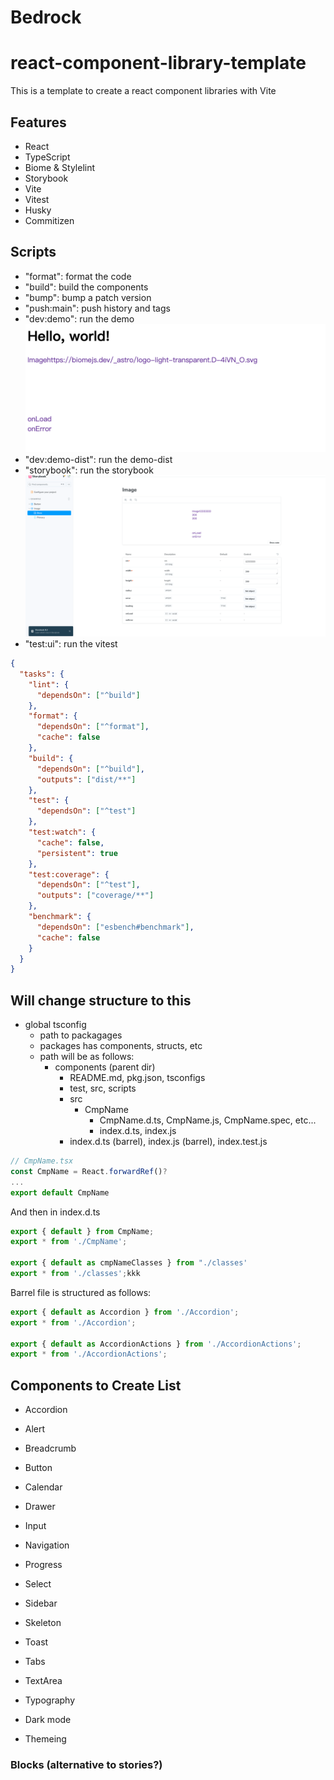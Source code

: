 # Bedrock

# react-component-library-template

This is a template to create a react component libraries with Vite

## Features
- React
- TypeScript
- Biome & Stylelint
- Storybook
- Vite
- Vitest
- Husky
- Commitizen

## Scripts

- "format": format the code
- "build": build the components
- "bump": bump a patch version
- "push:main": push history and tags
- "dev:demo": run the demo
![alt text](image.png)
- "dev:demo-dist": run the demo-dist
- "storybook": run the storybook
![alt text](image-1.png)
- "test:ui": run the vitest

``` json
{
  "tasks": {
    "lint": {
      "dependsOn": ["^build"]
    },
    "format": {
      "dependsOn": ["^format"],
      "cache": false
    },
    "build": {
      "dependsOn": ["^build"],
      "outputs": ["dist/**"]
    },
    "test": {
      "dependsOn": ["^test"]
    },
    "test:watch": {
      "cache": false,
      "persistent": true
    },
    "test:coverage": {
      "dependsOn": ["^test"],
      "outputs": ["coverage/**"]
    },
    "benchmark": {
      "dependsOn": ["esbench#benchmark"],
      "cache": false
    }
  }
}
```

## Will change structure to this
- global tsconfig
  - path to packagages
  - packages has components, structs, etc
  - path will be as follows:
    - components (parent dir)
      - README.md, pkg.json, tsconfigs
      - test, src, scripts
      - src
        - CmpName
          - CmpName.d.ts, CmpName.js, CmpName.spec, etc...
          - index.d.ts, index.js
      - index.d.ts (barrel), index.js (barrel), index.test.js

``` jsx
// CmpName.tsx
const CmpName = React.forwardRef()?
...
export default CmpName
```
And then in index.d.ts
``` js
export { default } from CmpName;
export * from './CmpName';

export { default as cmpNameClasses } from "./classes'
export * from './classes';kkk
```

Barrel file is structured as follows:
``` js
export { default as Accordion } from './Accordion';
export * from './Accordion';

export { default as AccordionActions } from './AccordionActions';
export * from './AccordionActions';
```

## Components to Create List
- Accordion
- Alert
- Breadcrumb
- Button
- Calendar
- Drawer
- Input
- Navigation
- Progress
- Select
- Sidebar
- Skeleton
- Toast
- Tabs
- TextArea
- Typography

- Dark mode

- Themeing

### Blocks (alternative to stories?)